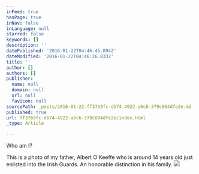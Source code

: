 ```yaml
---
inFeed: true
hasPage: true
inNav: false
inLanguage: null
starred: false
keywords: []
description: ''
datePublished: '2016-01-22T04:46:45.894Z'
dateModified: '2016-01-22T04:46:26.833Z'
title: ''
author: []
authors: []
publisher:
  name: null
  domain: null
  url: null
  favicon: null
sourcePath: _posts/2016-01-22-ff37b9fc-db74-4922-a6c6-379c804dfe2e.md
published: true
url: ff37b9fc-db74-4922-a6c6-379c804dfe2e/index.html
_type: Article

---
```

Who am I?

This is a photo of my father, Albert O'Keeffe who is around 14 years old just enlisted into the Irish Guards. An honorable distinction in his family.
![](https://the-grid-user-content.s3-us-west-2.amazonaws.com/5d15abcd-8be9-44c7-a325-cf32c714d80b.jpg)